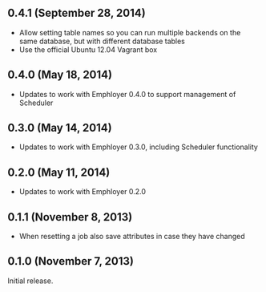 ## 0.4.1 (September 28, 2014)

  - Allow setting table names so you can run multiple backends on the same
    database, but with different database tables
  - Use the official Ubuntu 12.04 Vagrant box

## 0.4.0 (May 18, 2014)

  - Updates to work with Emphloyer 0.4.0 to support management of Scheduler

## 0.3.0 (May 14, 2014)

  - Updates to work with Emphloyer 0.3.0, including Scheduler functionality

## 0.2.0 (May 11, 2014)

  - Updates to work with Emphloyer 0.2.0

## 0.1.1 (November 8, 2013)

  - When resetting a job also save attributes in case they have changed

## 0.1.0 (November 7, 2013)

Initial release.
